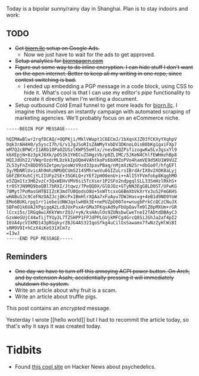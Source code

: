 Today is a bipolar sunny/rainy day in Shanghai.
Plan is to stay indoors and work:

## TODO

- ~~Get [bjorn.llc](https://bjorn.llc) setup on Google Ads.~~
  - Now we just have to wait for the ads to get approved.
- ~~Setup analytics for [bjornpagen.com](https://bjornpagen.com)~~
- ~~Figure out some way to do inline encryption. I can hide stuff
    I don't want on the open internet. Better to keep all my
    writing in one repo, since context switching is bad.~~
  - I ended up embedding a PGP message in a code block,
    using CSS to hide it. What's cool is that I can use
    my editor's *pipe* functionality to create it directly
    when I'm writing a document.
- Setup outbound Cold Email funnel to get more leads for
  [bjorn.llc](https://bjorn.llc). I imagine this involves an
  instantly campaign with automated scraping of marketing
  agencies. We'll probably focus on an eCommerce niche.

```pgp
-----BEGIN PGP MESSAGE-----

hQIMAwBlwr2rqfDCAQ/+OQPKji/MklVWapt1C6ECmJ/1bXqnXJZ03fCKXyYXqhpV
Oqk3rAH4H0/y5yscI7h/G/v1JgJSoRIsZAWMyYxbDV3DKnoLOisB0bKg1gxiFXp7
mM7Q2cBPWCrI1ARb10PaOZUSzlKWP55eHlx//nevDmQZPsfizogwKw5Lv3gsxYl9
kbXEpjN+8z3pkJ6Xk/pOS3k1YHECuZSHgzVb/p0ZLIMC/5JKeN4ChlfEWHmzhBp8
HQIJdUh22/VWqrOzdrMLDzkkIpOQm4VAhtkoPs6bXMZoPVo4hamVE9d5KU1W9VUZ
ZL53yFnZn8DD95SZetpm/pooWzV9zd33pavPBaq/nMjmXzN2Sr+dbGo0T/hfgEFl
3y/MbNRlUvicAh9mhzNMUQCUmS214SMhrwoVu6GIZuLrsIBrdArIX0v2XOK8aLyj
G6FZBYXuhCjYLIIUFp2SE+35GKLQ+zYEf2pH00enU+i++AlI5YFVmfobp8KqghMO
e5ZQm1tz3H62vzC+3QxWEHvVMV6si5TcXser1P2SFo2ndpgqlSLL33SmHzlRkhS+
tr0SYJN9MQ9boQBl7bRXI/Jtqwz/7PeQQDX/GlDJOz+GTyNN3EgG8LD0ST/UFwKG
78Myt7PoMasGHTBIIZcK3mdTU0QodsO8U+5xWTtcxxG6BmXbVkXrYx3uS2FmGKHS
wHABuSJc9CoFNzOAZJcj8KcPx1BmHlrXQAa7xFuAyu7DWJHasvg+4eB1d9NO9YoW
EMo6BUKLrpg1rr1iebeiUNWJqxlwH8k3E+nePUZpU007o+wnugbPrkCcQCzCNuJX
SBFmO1k6UAJXPgigqA2LcBJUxPsxArGMa3FKqsAd9yFbUpOavTm9lZ0pMXUm+rGR
lCcxi5s/IRGq6wiXKkYWnrZOJ/+yK/ksHAulOs9ZUNsbwCweTneI2TADtdDBAyC3
GzxWeGUjC44wfijTYUy2L7TZSHPP1FPJdPPLGUjkMFCg4GrcQ8SiJGhJa2af4pI2
I6VA4ycVIkMD143pRGqkyrZ6JG4AS32IqoSfkg4uCilGsSawamx7fwNzZyHlWiBI
sRM9V9I+hCzX4iKeS31XCm7z
=I3wJ
-----END PGP MESSAGE-----
```

## Reminders

- ~~One day we have to turn off this annoying ACPI power button.
  On Arch, and by extension Asahi, accidentially pressing it
  will immediately shutdown the system.~~
- Write an article about why fruit is a scam.
- Write an article about truffle pigs.

This post contains an *encrypted* message.

Yesterday I wrote [[hello world]] but I had to recommit
the article today, so that's why it says it was created
today.

# Tidbits

- Found [this cool site](https://effectindex.com) on Hacker News
  about psychedelics.
